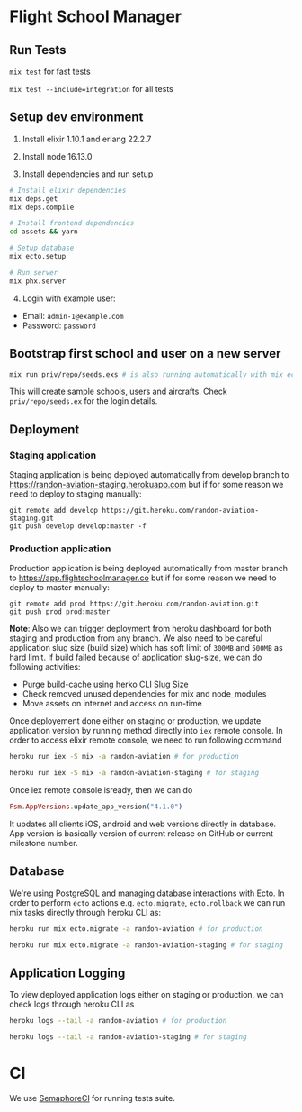 # Flight School Manager

## Run Tests
`mix test` for fast tests

`mix test --include=integration` for all tests

## Setup dev environment

1. Install elixir 1.10.1 and erlang 22.2.7

2. Install node 16.13.0

3. Install dependencies and run setup

```bash
# Install elixir dependencies
mix deps.get
mix deps.compile

# Install frontend dependencies
cd assets && yarn

# Setup database
mix ecto.setup

# Run server
mix phx.server
```

4. Login with example user:
- Email: `admin-1@example.com`
- Password: `password`

## Bootstrap first school and user on a new server

```bash
mix run priv/repo/seeds.exs # is also running automatically with mix ecto.setup
```

This will create sample schools, users and aircrafts. Check `priv/repo/seeds.ex` for the login details.

## Deployment

### Staging application

Staging application is being deployed automatically from develop branch to https://randon-aviation-staging.herokuapp.com but if for some reason we need to deploy to staging manually:

```
git remote add develop https://git.heroku.com/randon-aviation-staging.git
git push develop develop:master -f
```


### Production application

Production application is being deployed automatically from master branch to https://app.flightschoolmanager.co but if for some reason 
we need to deploy to master manually:

```
git remote add prod https://git.heroku.com/randon-aviation.git
git push prod prod:master
```

**Note**: Also we can trigger deployment from heroku dashboard for both staging and production from any branch. We also need to be careful application slug size (build size) which has soft limit of `300MB` and `500MB` as hard limit. If build failed because of application slug-size, we can do following activities:

- Purge build-cache using herko CLI [Slug Size](https://devcenter.heroku.com/articles/slug-compiler#slug-size)
- Check removed unused dependencies for mix and node_modules
- Move assets on internet and access on run-time

Once deployement done either on staging or production, we update application version by running method directly
into `iex` remote console. In order to access elixir remote console, we need to run following command

```bash
heroku run iex -S mix -a randon-aviation # for production

heroku run iex -S mix -a randon-aviation-staging # for staging
```

Once iex remote console isready, then we can do 

```ex
Fsm.AppVersions.update_app_version("4.1.0")
```
It updates all clients iOS, android and web versions directly in database. App version is basically version of
current release on GitHub or current milestone number.

## Database

We're using PostgreSQL and managing database interactions with Ecto. In order to perform `ecto` actions e.g. `ecto.migrate`, `ecto.rollback`
we can run mix tasks directly through heroku CLI as:

```bash
heroku run mix ecto.migrate -a randon-aviation # for production

heroku run mix ecto.migrate -a randon-aviation-staging # for staging
```
## Application Logging

To view deployed application logs either on staging or production, we can check logs through heroku CLI as

```bash
heroku logs --tail -a randon-aviation # for production

heroku logs --tail -a randon-aviation-staging # for staging
```
# CI

We use [SemaphoreCI](https://russellaviation.semaphoreci.com/dashboards/my-work) for running tests suite.

